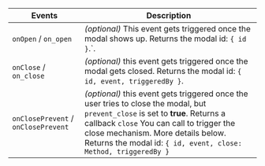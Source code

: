 ---
---

| Events                              | Description                                                                                                                                                                                                                                                                          |
| ----------------------------------- | ------------------------------------------------------------------------------------------------------------------------------------------------------------------------------------------------------------------------------------------------------------------------------------ |
| `onOpen` / `on_open`                | _(optional)_ This event gets triggered once the modal shows up. Returns the modal id: `{ id }`.`.                                                                                                                                                                                    |
| `onClose` / `on_close`              | _(optional)_ this event gets triggered once the modal gets closed. Returns the modal id: `{ id, event, triggeredBy }`.                                                                                                                                                               |
| `onClosePrevent` / `onClosePrevent` | _(optional)_ this event gets triggered once the user tries to close the modal, but `prevent_close` is set to **true**. Returns a callback `close` You can call to trigger the close mechanism. More details below. Returns the modal id: `{ id, event, close: Method, triggeredBy }` |
